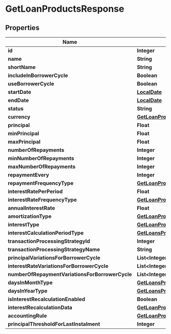 
# GetLoanProductsResponse

## Properties
Name | Type | Description | Notes
------------ | ------------- | ------------- | -------------
**id** | **Integer** |  |  [optional]
**name** | **String** |  |  [optional]
**shortName** | **String** |  |  [optional]
**includeInBorrowerCycle** | **Boolean** |  |  [optional]
**useBorrowerCycle** | **Boolean** |  |  [optional]
**startDate** | [**LocalDate**](LocalDate.md) |  |  [optional]
**endDate** | [**LocalDate**](LocalDate.md) |  |  [optional]
**status** | **String** |  |  [optional]
**currency** | [**GetLoanProductsCurrency**](GetLoanProductsCurrency.md) |  |  [optional]
**principal** | **Float** |  |  [optional]
**minPrincipal** | **Float** |  |  [optional]
**maxPrincipal** | **Float** |  |  [optional]
**numberOfRepayments** | **Integer** |  |  [optional]
**minNumberOfRepayments** | **Integer** |  |  [optional]
**maxNumberOfRepayments** | **Integer** |  |  [optional]
**repaymentEvery** | **Integer** |  |  [optional]
**repaymentFrequencyType** | [**GetLoanProductsRepaymentFrequencyType**](GetLoanProductsRepaymentFrequencyType.md) |  |  [optional]
**interestRatePerPeriod** | **Float** |  |  [optional]
**interestRateFrequencyType** | [**GetLoanProductsInterestRateFrequencyType**](GetLoanProductsInterestRateFrequencyType.md) |  |  [optional]
**annualInterestRate** | **Float** |  |  [optional]
**amortizationType** | [**GetLoanProductsAmortizationType**](GetLoanProductsAmortizationType.md) |  |  [optional]
**interestType** | [**GetLoanProductsInterestType**](GetLoanProductsInterestType.md) |  |  [optional]
**interestCalculationPeriodType** | [**GetLoansProductsInterestCalculationPeriodType**](GetLoansProductsInterestCalculationPeriodType.md) |  |  [optional]
**transactionProcessingStrategyId** | **Integer** |  |  [optional]
**transactionProcessingStrategyName** | **String** |  |  [optional]
**principalVariationsForBorrowerCycle** | **List&lt;Integer&gt;** |  |  [optional]
**interestRateVariationsForBorrowerCycle** | **List&lt;Integer&gt;** |  |  [optional]
**numberOfRepaymentVariationsForBorrowerCycle** | **List&lt;Integer&gt;** |  |  [optional]
**daysInMonthType** | [**GetLoansProductsDaysInMonthType**](GetLoansProductsDaysInMonthType.md) |  |  [optional]
**daysInYearType** | [**GetLoansProductsDaysInYearType**](GetLoansProductsDaysInYearType.md) |  |  [optional]
**isInterestRecalculationEnabled** | **Boolean** |  |  [optional]
**interestRecalculationData** | [**GetLoanProductsInterestRecalculationData**](GetLoanProductsInterestRecalculationData.md) |  |  [optional]
**accountingRule** | [**GetLoanProductsAccountingRule**](GetLoanProductsAccountingRule.md) |  |  [optional]
**principalThresholdForLastInstalment** | **Integer** |  |  [optional]



